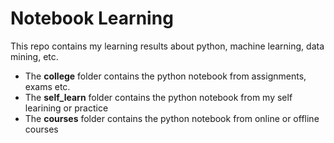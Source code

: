 # Notebook Learning

This repo contains my learning results about python, machine learning, data mining, etc.

- The **college** folder contains the python notebook from assignments, exams etc.
- The **self_learn** folder contains the python notebook from my self learining or practice
- The **courses** folder contains the python notebook from online or offline courses